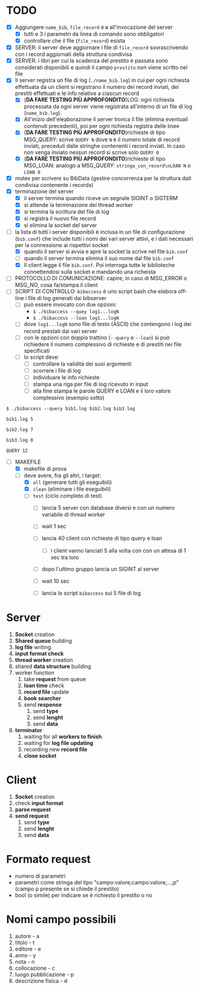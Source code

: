 # TODO
- [x] Aggiungere `name_bib`, `file_record` e `W` all'invocazione del server
    - [x] tutti e 3 i parametri da linea di comando sono obbligatori
    - [x] controllare che il file (`file_record`) esista
- [x] SERVER: il server deve aggiornare i file di `file_record` sovrascrivendo con i record aggiornati della struttura condivisa
- [x] SERVER: i libri per cui la scadenza del prestito è passata sono considerati disponibili e quindi il campo `prestito` non viene scritto nel file
- [x] Il server registra un file di log (`./name_bib.log`) in cui per ogni richiesta effettuata da un client si registrano il numero dei record inviati, dei prestiti effettuati e le info relative a ciascun record
    - [x] (**DA FARE TESTING PIÙ APPROFONDITO**)LOG: ogni richiesta processata da ogni server viene registrata all'interno di un file di log (`name_bib.log`).
    - [x] All'inizio dell'eleaborazione il server tronca il file (elimina eventuali contenuti precedenti), poi per ogni richiesta registra delle linee
    - [x] (**DA FARE TESTING PIÙ APPROFONDITO**)richieste di tipo MSG_QUERY:
        scrive `QUERY N` dove `N` è il numero totale di record inviati, preceduti dalle stringhe contenenti i record inviati. In caso non venga inviato nessun record si scrive solo `QUERY 0`
    - [x] (**DA FARE TESTING PIÙ APPROFONDITO**)richieste di tipo MSG_LOAN:
        analogo a MSG_QUERY: `stringa_con_record\nLOAN N` o `LOAN 0`
- [x] mutex per scrivere su BibData (gestire concorrenza per la struttura dati condivisa contenente i records)
- [x] terminazione del server
    - [x] il server termina quando riceve un segnale SIGINT o SIGTERM
    - [x] si attende la terminazione dei thread worker
    - [x] si termina la scrittura del file di log
    - [x] si registra il nuovo file record
    - [x] si elimina la socket del server
- [ ] la lista di tutti i server disponibili è inclusa in un file di configurazione (`bib.conf`) che include tutti i nomi dei vari server attivi, e i dati necessari per la connessione ai rispettivi socket
    - [x] quando il server si avvia e apre la socket la scrive nel file `bib.conf`
    - [ ] quando il server termina elimina il suo nome dal file `bib.conf`
    - [x] Il client legge il file `bib.conf`. Poi interroga tutte le biblioteche connettendosi sulla socket e mandando una richeista
- [ ] PROTOCOLLO DI COMUNICAZIONE: capire, in caso di MSG_ERROR o MSG_NO, cosa fa/stampa il client
- [ ] SCRIPT DI CONTROLLO: `bibaccess` è uno script bash che elabora off-line i file di log generati dai bibserver
    - [ ] può essere invocato con due opzioni: 
        - `$ ./bibaccess --quey log1...logN`
        - `$ ./bibaccess --loan log1...logN`
    - [ ] dove `log1...logN` sono file di testo (ASCII) che contengono i log dei record prestati dai vari server
    - [ ] con le opzioni con doppio trattino (`--query` e `--loan`) si può richiedere il numero complessivo di richieste e di prestiti nei file specificati
    - [ ] lo script deve:
        - [ ] controllare la validità dei suoi argomenti
        - [ ] scorrere i file di log
        - [ ] individuare le info richieste
        - [ ] stampa una riga per file di log ricevuto in input
        - [ ] alla fine stampa le parole QUERY e LOAN e il loro valore complessivo (esempio sotto)
```
$ ./bibaccess --query bib1.log bib2.log bib3.log

bib1.log 5

bib2.log 7

bib3.log 0

QUERY 12
```
- [ ] MAKEFILE
    - [x] makefile di prova
    - [ ] deve avere, fra gli altri, i target:
        - [x] `all` (generare tutti gli eseguibili)
        - [x] `clean` (eliminare i file eseguibili)
        - [ ] `test` (ciclo completo di test)
            - [ ] lancia 5 server con database diversi e con un numero variabile di thread worker
            - [ ] wait 1 sec
            - [ ] lancia 40 client con richieste di tipo query e loan
                - [ ] i client vanno lanciati 5 alla volta con con un attesa di 1 sec tra loro
            - [ ] dopo l'ultimo gruppo lancia un SIGINT al server
            - [ ] wait 10 sec
            - [ ] lancia lo script `bibaccess` sui 5 file di log



# Server
1. **Socket** creation
2. **Shared queue** building
3. **log file** writing
4. **input format check**
5. **thread worker** creation
6. shared **data structure** building
7. worker function
    1. take **request** from queue
    2. **loan time** check
    3. **record file** update
    4. **book searcher**
    5. send **response**
        1. send **type**
        2. send **lenght**
        3. send **data**
8. **terminator**
    1. waiting for all **workers to finish**
    2. waiting for **log file updating**
    3. recording new **record file**
    4. **close socket**

# Client
1. **Socket** creation
2. check **input format**
3. **parse request**
4. **send request**
    1. send **type**
    2. send **lenght**
    3. send **data**

# Formato request
- numero di parametri
- parametri come stringa del tipo "campo:valore;campo:valore;...;p" (campo p presente se si chiede il prestito)
- bool (o simile) per indicare se è richiesto il prestito o no

# Nomi campo possibili
1. autore - a
2. titolo - t
3. editore - e
4. anno - y
5. nota - n
6. collocazione - c
7. luogo pubblicazione - p
8. descrizione fisica - d